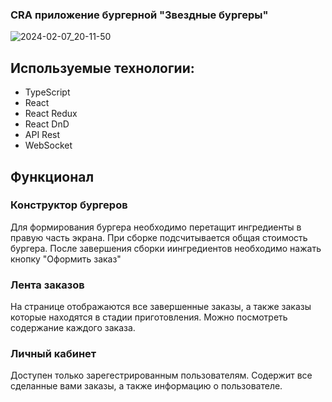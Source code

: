 ### CRA приложение бургерной "Звездные бургеры"

![2024-02-07_20-11-50](https://github.com/Stanislav-D-01/react-burger/assets/113688863/526e9f73-c698-4092-93b0-8cb655070fd2)

## Используемые технологии:
- TypeScript
- React
- React Redux
- React DnD
- API Rest
- WebSocket

## Функционал
 ### Конструктор бургеров
 Для формирования бургера необходимо перетащит ингредиенты в правую часть экрана. При сборке подсчитывается общая стоимость бургера. После завершения сборки иингредиентов необходимо нажать кнопку "Оформить заказ"
### Лента заказов
На странице отображаются все завершенные заказы, а также заказы которые находятся в стадии приготовления. Можно посмотреть содержание каждого заказа.
### Личный кабинет
Доступен только зарегестрированным пользователям. Содержит все сделанные вами заказы, а также информацию о пользователе.

 
